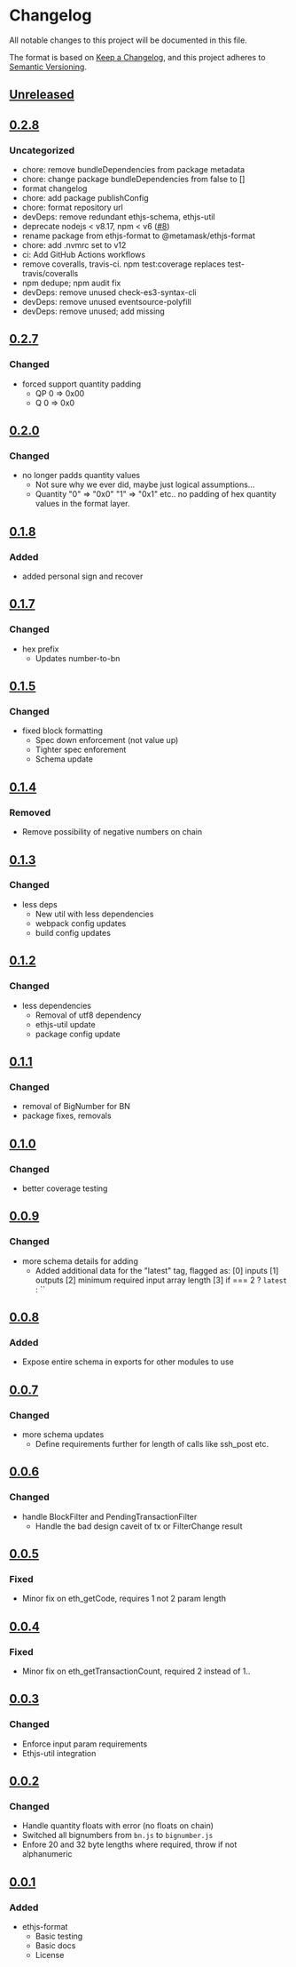 # Changelog
All notable changes to this project will be documented in this file.

The format is based on [Keep a Changelog](https://keepachangelog.com/en/1.0.0/),
and this project adheres to [Semantic Versioning](https://semver.org/spec/v2.0.0.html).

## [Unreleased]

## [0.2.8]
### Uncategorized
- chore: remove bundleDependencies from package metadata
- chore: change package bundleDependencies from false to []
- format changelog
- chore: add package publishConfig
- chore: format repository url
- devDeps: remove redundant ethjs-schema, ethjs-util
- deprecate nodejs < v8.17, npm < v6 ([#8](https://github.com/MetaMask/ethjs-format/pull/8))
- rename package from ethjs-format to @metamask/ethjs-format
- chore: add .nvmrc set to v12
- ci: Add GitHub Actions workflows
- remove coveralls, travis-ci. npm test:coverage replaces test-travis/coveralls
- npm dedupe; npm audit fix
- devDeps: remove unused check-es3-syntax-cli
- devDeps: remove unused eventsource-polyfill
- devDeps: remove unused; add missing

## [0.2.7]
### Changed
- forced support quantity padding
  - QP   0 => 0x00
  - Q    0 => 0x0

## [0.2.0]
### Changed
- no longer padds quantity values
  - Not sure why we ever did, maybe just logical assumptions...
  - Quantity "0" => "0x0"
             "1" => "0x1" etc.. no padding of hex quantity values in the format layer.

## [0.1.8]
### Added
- added personal sign and recover

## [0.1.7]
### Changed
- hex prefix
  - Updates number-to-bn

## [0.1.5]
### Changed
- fixed block formatting
  - Spec down enforcement (not value up)
  - Tighter spec enforement
  - Schema update

## [0.1.4]
### Removed
- Remove possibility of negative numbers on chain

## [0.1.3]
### Changed
- less deps
  - New util with less dependencies
  - webpack config updates
  - build config updates

## [0.1.2]
### Changed
- less dependencies
  - Removal of utf8 dependency
  - ethjs-util update
  - package config update

## [0.1.1]
### Changed
- removal of BigNumber for BN
- package fixes, removals

## [0.1.0]
### Changed
- better coverage testing

## [0.0.9]
### Changed
- more schema details for adding
  - Added additional data for the "latest" tag, flagged as:
  [0] inputs
  [1] outputs
  [2] minimum required input array length
  [3] if === 2 ? `latest` : ``

## [0.0.8]
### Added
- Expose entire schema in exports for other modules to use

## [0.0.7]
### Changed
- more schema updates
  - Define requirements further for length of calls like ssh_post etc.

## [0.0.6]
### Changed
- handle BlockFilter and PendingTransactionFilter
  - Handle the bad design caveit of tx or FilterChange result

## [0.0.5]
### Fixed
- Minor fix on eth_getCode, requires 1 not 2 param length

## [0.0.4]
### Fixed
- Minor fix on eth_getTransactionCount, required 2 instead of 1..

## [0.0.3]
### Changed
- Enforce input param requirements
- Ethjs-util integration

## [0.0.2]
### Changed
- Handle quantity floats with error (no floats on chain)
- Switched all bignumbers from `bn.js` to `bignumber.js`
- Enfore 20 and 32 byte lengths where required, throw if not alphanumeric

## [0.0.1]
### Added
- ethjs-format
  - Basic testing
  - Basic docs
  - License


[Unreleased]: https://github.com/MetaMask/ethjs-format/compare/v0.2.8...HEAD
[0.2.8]: https://github.com/MetaMask/ethjs-format/compare/v0.2.7...v0.2.8
[0.2.7]: https://github.com/MetaMask/ethjs-format/compare/v0.2.0...v0.2.7
[0.2.0]: https://github.com/MetaMask/ethjs-format/compare/v0.1.8...v0.2.0
[0.1.8]: https://github.com/MetaMask/ethjs-format/compare/v0.1.7...v0.1.8
[0.1.7]: https://github.com/MetaMask/ethjs-format/compare/v0.1.5...v0.1.7
[0.1.5]: https://github.com/MetaMask/ethjs-format/compare/v0.1.4...v0.1.5
[0.1.4]: https://github.com/MetaMask/ethjs-format/compare/v0.1.3...v0.1.4
[0.1.3]: https://github.com/MetaMask/ethjs-format/compare/v0.1.2...v0.1.3
[0.1.2]: https://github.com/MetaMask/ethjs-format/compare/v0.1.1...v0.1.2
[0.1.1]: https://github.com/MetaMask/ethjs-format/compare/v0.1.0...v0.1.1
[0.1.0]: https://github.com/MetaMask/ethjs-format/compare/v0.0.9...v0.1.0
[0.0.9]: https://github.com/MetaMask/ethjs-format/compare/v0.0.8...v0.0.9
[0.0.8]: https://github.com/MetaMask/ethjs-format/compare/v0.0.7...v0.0.8
[0.0.7]: https://github.com/MetaMask/ethjs-format/compare/v0.0.6...v0.0.7
[0.0.6]: https://github.com/MetaMask/ethjs-format/compare/v0.0.5...v0.0.6
[0.0.5]: https://github.com/MetaMask/ethjs-format/compare/v0.0.4...v0.0.5
[0.0.4]: https://github.com/MetaMask/ethjs-format/compare/v0.0.3...v0.0.4
[0.0.3]: https://github.com/MetaMask/ethjs-format/compare/v0.0.2...v0.0.3
[0.0.2]: https://github.com/MetaMask/ethjs-format/compare/v0.0.1...v0.0.2
[0.0.1]: https://github.com/MetaMask/ethjs-format/releases/tag/v0.0.1
